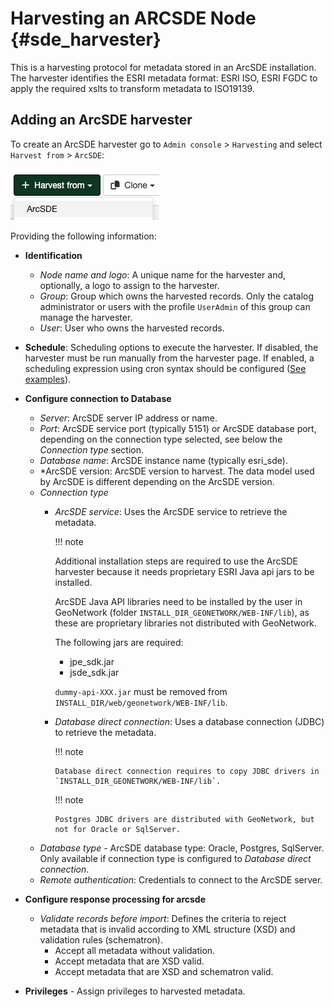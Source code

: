 # Harvesting an ARCSDE Node {#sde_harvester}

This is a harvesting protocol for metadata stored in an ArcSDE installation. The harvester identifies the ESRI metadata format: ESRI ISO, ESRI FGDC to apply the required xslts to transform metadata to ISO19139.

## Adding an ArcSDE harvester

To create an ArcSDE harvester go to `Admin console` > `Harvesting` and select `Harvest from` > `ArcSDE`:

![](img/add-arcsde-harvester.png)

Providing the following information:

-   **Identification**
    -   *Node name and logo*: A unique name for the harvester and, optionally, a logo to assign to the harvester.
    -   *Group*: Group which owns the harvested records. Only the catalog administrator or users with the profile `UserAdmin` of this group can manage the harvester.
    -   *User*: User who owns the harvested records.

-   **Schedule**: Scheduling options to execute the harvester. If disabled, the harvester must be run manually from the harvester page. If enabled, a scheduling expression using cron syntax should be configured ([See examples](https://www.quartz-scheduler.org/documentation/quartz-2.1.7/tutorials/crontrigger)).

-   **Configure connection to Database**
    -   *Server*: ArcSDE server IP address or name.
    -   *Port*: ArcSDE service port (typically 5151) or ArcSDE database port, depending on the connection type selected, see below the *Connection type* section.
    -   *Database name*: ArcSDE instance name (typically esri_sde).
    -   *ArcSDE version:  ArcSDE version to harvest. The data model used by ArcSDE is different depending on the ArcSDE version.
    -   *Connection type*
        -   *ArcSDE service*: Uses the ArcSDE service to retrieve the metadata.

            !!! note

               Additional installation steps are required to use the ArcSDE harvester because it needs proprietary ESRI Java api jars to be installed.

               ArcSDE Java API libraries need to be installed by the user in GeoNetwork (folder `INSTALL_DIR_GEONETWORK/WEB-INF/lib`), as these are proprietary libraries not distributed with GeoNetwork.

               The following jars are required:

               -   jpe_sdk.jar
               -   jsde_sdk.jar

               `dummy-api-XXX.jar` must be removed from `INSTALL_DIR/web/geonetwork/WEB-INF/lib`.

        -   *Database direct connection*: Uses a database connection (JDBC) to retrieve the metadata.

            !!! note

                Database direct connection requires to copy JDBC drivers in `INSTALL_DIR_GEONETWORK/WEB-INF/lib`.

            !!! note

                Postgres JDBC drivers are distributed with GeoNetwork, but not for Oracle or SqlServer.

    -   *Database type* - ArcSDE database type: Oracle, Postgres, SqlServer. Only available if connection type is configured to *Database direct connection*.
    -   *Remote authentication*: Credentials to connect to the ArcSDE server.

-   **Configure response processing for arcsde**
    -   *Validate records before import*: Defines the criteria to reject metadata that is invalid according to XML structure (XSD) and validation rules (schematron).
        -   Accept all metadata without validation.
        -   Accept metadata that are XSD valid.
        -   Accept metadata that are XSD and schematron valid.
 
-   **Privileges** - Assign privileges to harvested metadata.
